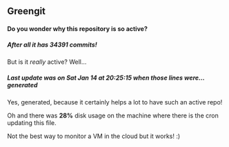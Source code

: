 ## Greengit

#### Do you wonder why this repository is so active?

##### After all it has 34391 commits!

But is it *really* active? Well...

##### Last update was on Sat Jan 14 at 20:25:15 when those lines were... generated

Yes, generated, because it certainly helps a lot to have such an active repo!

Oh and there was **28%** disk usage on the machine
where there is the cron updating this file.

Not the best way to monitor a VM in the cloud but it works! :)
